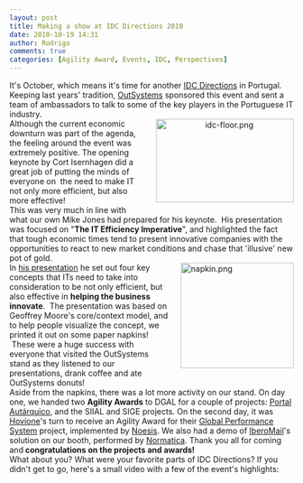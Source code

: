 ```yaml
---
layout: post
title: Making a show at IDC Directions 2010
date: 2010-10-19 14:31
author: Rodrigo
comments: true
categories: [Agility Award, Events, IDC, Perspectives]
---
```

<div>It's October, which means it's time for another <a href="http://www.idc.pt/events/eventos_2010-10-20.jsp">IDC Directions</a> in Portugal. Keeping last years' tradition, <a href="http://www.outsystems.com">OutSystems</a> sponsored this event and sent a team of ambassadors to talk to some of the key players in the Portuguese IT industry.<!--more--></div>
<div></div>
<img class="mt-image-right" style="text-align: center; float: right; margin-top: 0px; margin-right: 0px; margin-bottom: 20px; margin-left: 20px;" alt="idc-floor.png" src="https://www.outsystems.com/blog/wp-content/uploads/2010/10/idc-floor2.png" width="244" height="148" />
<div>Although the current economic downturn was part of the agenda, the feeling around the event was extremely positive. The opening keynote by Cort Isernhagen did a great job of putting the minds of everyone on  the need to make IT not only more efficient, but also more effective!</div>
<div></div>
<div>This was very much in line with what our own Mike Jones had prepared for his keynote.  His presentation was focused on "<b>The IT Efficiency Imperative</b>", and highlighted the fact that tough economic times tend to present innovative companies with the opportunities to react to new market conditions and chase that 'illusive' new pot of gold.</div>
<div></div>
<span class="mt-enclosure mt-enclosure-image" style="display: inline;"><img class="mt-image-right" style="float: right; margin: 0 0 20px 20px;" alt="napkin.png" src="https://www.outsystems.com/blog/wp-content/uploads/2010/10/napkin2.png" width="200" height="187" /></span>
<div>In <a href="http://www.slideshare.net/miwjones/the-it-efficiency-imperative">his presentation</a> he set out four key concepts that ITs need to take into consideration to be not only efficient, but also effective in <b>helping the business innovate</b>.  The presentation was based on Geoffrey Moore's core/context model, and to help people visualize the concept, we printed it out on some paper napkins!  These were a huge success with everyone that visited the OutSystems stand as they listened to our presentations, drank coffee and ate OutSystems donuts!</div>
<div></div>
<div>Aside from the napkins, there was a lot more activity on our stand. On day one, we handed two <b>Agility Awards</b> to DGAL for a couple of projects: <a href="http://www.portalautarquico.pt/portalautarquico/">Portal Autárquico</a>, and the SIIAL and SIGE projects. On the second day, it was <a href="http://www.hovione.com/">Hovione</a>'s turn to receive an Agility Award for their <a href="http://www.outsystems.com/case-studies/Hovione/Global%20Performance%20System/">Global Performance System</a> project, implemented by <a href="http://www.noesis.pt/">Noesis</a>. We also had a demo of <a href="http://www.iberomail.com/">IberoMail</a>'s solution on our booth, performed by <a href="http://www.normatica.pt/">Normatica</a>. Thank you all for coming and<b> congratulations on the projects and awards!</b></div>
<div></div>
<!--more--><a name="idc-video"></a>
<div style="padding-bottom:20px;">What about you? What were your favorite parts of IDC Directions? If you didn't get to go, here's a small video with a few of the event's highlights:</div>
<div></div>
<div></div>
<div style="text-align: center;"><object width="500" height="305" classid="clsid:d27cdb6e-ae6d-11cf-96b8-444553540000" codebase="http://download.macromedia.com/pub/shockwave/cabs/flash/swflash.cab#version=6,0,40,0"><param name="allowFullScreen" value="true" /><param name="allowscriptaccess" value="always" /><param name="src" value="http://www.youtube.com/v/0KJ7IHa7Rtg?fs=1&amp;hl=en_US" /><param name="allowfullscreen" value="true" /><embed width="500" height="305" type="application/x-shockwave-flash" src="http://www.youtube.com/v/0KJ7IHa7Rtg?fs=1&amp;hl=en_US" allowFullScreen="true" allowscriptaccess="always" allowfullscreen="true" /></object></div>
